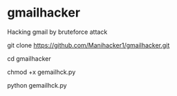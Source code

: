# gmailhacker
Hacking gmail by bruteforce attack


git clone https://github.com/Manihacker1/gmailhacker.git

cd gmailhacker

chmod +x gemailhck.py

python gemailhck.py
